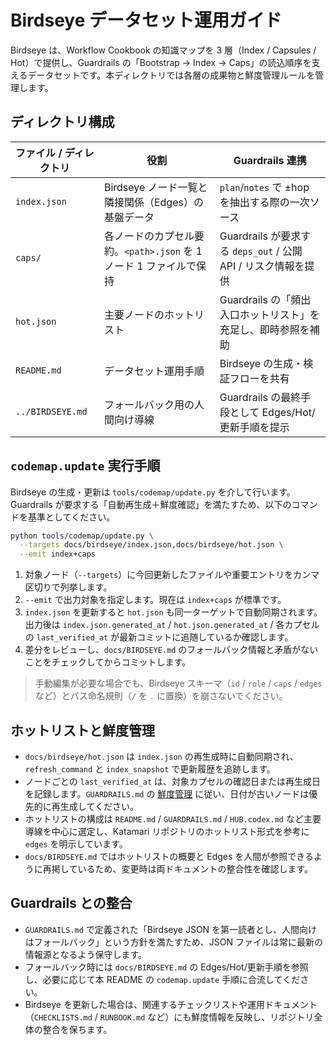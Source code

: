# Birdseye データセット運用ガイド

Birdseye は、Workflow Cookbook の知識マップを 3 層（Index / Capsules / Hot）で提供し、Guardrails の「Bootstrap → Index → Caps」の読込順序を支えるデータセットです。本ディレクトリでは各層の成果物と鮮度管理ルールを管理します。

## ディレクトリ構成

| ファイル / ディレクトリ | 役割 | Guardrails 連携 |
| --- | --- | --- |
| `index.json` | Birdseye ノード一覧と隣接関係（Edges）の基盤データ | `plan`/`notes` で ±hop を抽出する際の一次ソース |
| `caps/` | 各ノードのカプセル要約。`<path>.json` を 1 ノード 1 ファイルで保持 | Guardrails が要求する `deps_out` / 公開 API / リスク情報を提供 |
| `hot.json` | 主要ノードのホットリスト | Guardrails の「頻出入口ホットリスト」を充足し、即時参照を補助 |
| `README.md` | データセット運用手順 | Birdseye の生成・検証フローを共有 |
| `../BIRDSEYE.md` | フォールバック用の人間向け導線 | Guardrails の最終手段として Edges/Hot/更新手順を提示 |

## `codemap.update` 実行手順

Birdseye の生成・更新は `tools/codemap/update.py` を介して行います。Guardrails が要求する「自動再生成＋鮮度確認」を満たすため、以下のコマンドを基準としてください。

```bash
python tools/codemap/update.py \
  --targets docs/birdseye/index.json,docs/birdseye/hot.json \
  --emit index+caps
```

1. 対象ノード（`--targets`）に今回更新したファイルや重要エントリをカンマ区切りで列挙します。
2. `--emit` で出力対象を指定します。現在は `index+caps` が標準です。
3. `index.json` を更新すると `hot.json` も同一ターゲットで自動同期されます。出力後は `index.json.generated_at` / `hot.json.generated_at` / 各カプセルの `last_verified_at` が最新コミットに追随しているか確認します。
4. 差分をレビューし、`docs/BIRDSEYE.md` のフォールバック情報と矛盾がないことをチェックしてからコミットします。

> 手動編集が必要な場合でも、Birdseye スキーマ（`id` / `role` / `caps` / `edges` など）とパス命名規則（`/` を `.` に置換）を崩さないでください。

## ホットリストと鮮度管理

- `docs/birdseye/hot.json` は `index.json` の再生成時に自動同期され、`refresh_command` と `index_snapshot` で更新履歴を追跡します。
- ノードごとの `last_verified_at` は、対象カプセルの確認日または再生成日を記録します。`GUARDRAILS.md` の [鮮度管理](../GUARDRAILS.md#鮮度管理staleness-handling) に従い、日付が古いノードは優先的に再生成してください。
- ホットリストの構成は `README.md` / `GUARDRAILS.md` / `HUB.codex.md` など主要導線を中心に選定し、Katamari リポジトリのホットリスト形式を参考に `edges` を明示しています。
- `docs/BIRDSEYE.md` ではホットリストの概要と Edges を人間が参照できるように再掲しているため、変更時は両ドキュメントの整合性を確認します。

## Guardrails との整合

- `GUARDRAILS.md` で定義された「Birdseye JSON を第一読者とし、人間向けはフォールバック」という方針を満たすため、JSON ファイルは常に最新の情報源となるよう保守します。
- フォールバック時には `docs/BIRDSEYE.md` の Edges/Hot/更新手順を参照し、必要に応じて本 README の `codemap.update` 手順に合流してください。
- Birdseye を更新した場合は、関連するチェックリストや運用ドキュメント（`CHECKLISTS.md` / `RUNBOOK.md` など）にも鮮度情報を反映し、リポジトリ全体の整合を保ちます。
